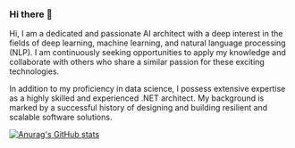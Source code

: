 ### Hi there 👋

Hi, I am a dedicated and passionate AI architect with a deep interest in the fields of deep learning, machine learning, and natural language processing (NLP). 
I am continuously seeking opportunities to apply my knowledge and collaborate with others who share a similar passion for these exciting technologies.

In addition to my proficiency in data science, I possess extensive expertise as a highly skilled and experienced .NET architect. My background is marked by a successful history of designing and building resilient and scalable software solutions. 

[![Anurag's GitHub stats](https://github-readme-stats.vercel.app/api?username=Paurnima-Chavan)](https://github.com/anuraghazra/github-readme-stats)
